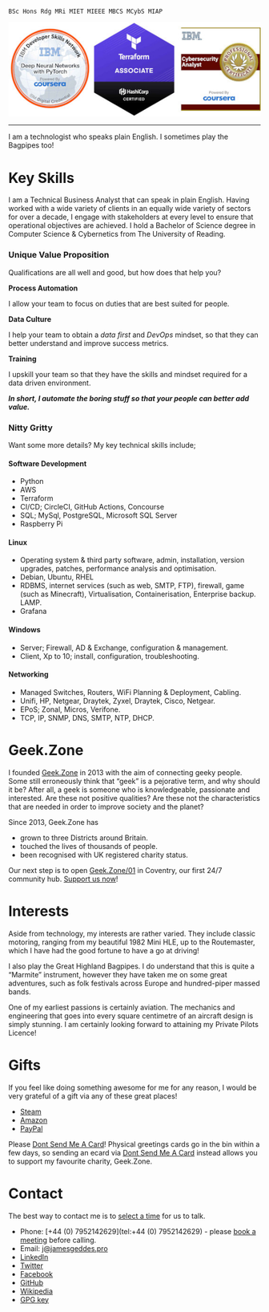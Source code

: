 `BSc Hons Rdg MRi MIET MIEEE MBCS MCybS MIAP`

[![Qualificaitons](assets/jdg-badges.jpg "Qualifications")](https://www.credly.com/users/jamesgeddes/badges)

***

I am a technologist who speaks plain English. I sometimes play the Bagpipes too!

# Key Skills

I am a Technical Business Analyst that can speak in plain English. Having worked with a wide variety of clients in an
equally wide variety of sectors for over a decade, I engage with stakeholders at every level to ensure that operational
objectives are achieved. I hold a Bachelor of Science degree in Computer Science & Cybernetics from The University of
Reading.

### Unique Value Proposition

Qualifications are all well and good, but how does that help you?

**Process Automation**

I allow your team to focus on duties that are best suited for people.

**Data Culture**

I help your team to obtain a *data first* and *DevOps* mindset, so that they can better understand and improve success
metrics.

**Training**

I upskill your team so that they have the skills and mindset required for a data driven environment.

***In short, I automate the boring stuff so that your people can better add value.***

### Nitty Gritty

Want some more details? My key technical skills include;

#### Software Development

  - Python
  - AWS
  - Terraform
  - CI/CD; CircleCI, GitHub Actions, Concourse
  - SQL; MySql, PostgreSQL, Microsoft SQL Server
  - Raspberry Pi

#### Linux

  - Operating system & third party software, admin, installation, version upgrades, patches, performance analysis and
    optimisation.
  - Debian, Ubuntu, RHEL
  - RDBMS, internet services (such as web, SMTP, FTP), firewall, game (such as Minecraft), Virtualisation,
    Containerisation, Enterprise backup. LAMP.
  - Grafana

#### Windows

  - Server; Firewall, AD & Exchange, configuration & management.
  - Client, Xp to 10; install, configuration, troubleshooting.

#### Networking

  - Managed Switches, Routers, WiFi Planning & Deployment, Cabling.
  - Unifi, HP, Netgear, Draytek, Zyxel, Draytek, Cisco, Netgear.
  - EPoS; Zonal, Micros, Verifone.
  - TCP, IP, SNMP, DNS, SMTP, NTP, DHCP.

# Geek.Zone

I founded [Geek.Zone](http://Geek.Zone) in 2013 with the aim of connecting geeky people. Some still erroneously think
that “geek” is a pejorative term, and why should it be? After all, a geek is someone who is knowledgeable, passionate
and interested. Are these not positive qualities? Are these not the characteristics that are needed in order to improve
society and the planet?

Since 2013, Geek.Zone has

- grown to three Districts around Britain.
- touched the lives of thousands of people.
- been recognised with UK registered charity status.

Our next step is to open [Geek.Zone/01](http://geek.zone/01) in Coventry, our first 24/7 community hub.
[Support us now](https://link.justgiving.com/v1/campaign/donate/campaignGuid/f245c00d-ce79-4fa4-959f-c266cdb6a3ba?currency=GBP&amount=50)!

# Interests

Aside from technology, my interests are rather varied. They include classic motoring, ranging from my beautiful 1982
Mini HLE, up to the Routemaster, which I have had the good fortune to have a go at driving!

I also play the Great Highland Bagpipes. I do understand that this is quite a “Marmite” instrument, however they have
taken me on some great adventures, such as folk festivals across Europe and hundred-piper massed bands.

One of my earliest passions is certainly aviation. The mechanics and engineering that goes into every square centimetre
of an aircraft design is simply stunning. I am certainly looking forward to attaining my Private Pilots Licence!

# Gifts

If you feel like doing something awesome for me for any reason, I would be very grateful of a gift via any of these
great places!

- [Steam](https://store.steampowered.com/wishlist/id/jamesgeddes#sort=reviewscore)
- [Amazon](https://www.amazon.co.uk/hz/wishlist/ls/WS5TGJQ9K8BS?ref_=wl_share)
- [PayPal](https://www.paypal.me/jamesgeddes)


Please [Dont Send Me A Card](https://www.dontsendmeacard.com/charities/6Iws)! Physical greetings cards go in the bin
within a few days, so sending an ecard via [Dont Send Me A Card](https://www.dontsendmeacard.com/charities/6Iws) instead
allows you to support my favourite charity, Geek.Zone.


# Contact

The best way to contact me is to [select a time](https://jamesgeddes.pro/meeting) for us to talk.

- Phone: [+44 (0) 7952142629](tel:+44 (0) 7952142629) - please [book a meeting](https://jamesgeddes.pro/meeting) before calling.
- Email: [j@jamesgeddes.pro](mailto:j@jamesgeddes.pro)
- [LinkedIn](https://www.linkedin.com/in/jamesgeddes/)
- [Twitter](https://twitter.com/JamesGeddes)
- [Facebook](https://facebook.com/JamesGeddes)
- [GitHub](https://github.com/jamesgeddes)
- [Wikipedia](https://en.wikipedia.org/wiki/User:JamesGeddes)
- [GPG key](http://jamesgeddes.pro/gpg/jamesgeddes.txt)
